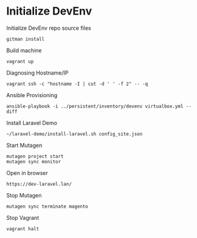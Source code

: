 # Initialize DevEnv

  Initialize DevEnv repo source files

    gitman install
  
  Build machine
  
    vagrant up
  
  Diagnosing Hostname/IP

    vagrant ssh -c "hostname -I | cut -d ' ' -f 2" -- -q

  Ansible Provisioning

    ansible-playbook -i ../persistent/inventory/devenv virtualbox.yml --diff

  Install Laravel Demo

    ~/laravel-demo/install-laravel.sh config_site.json

  Start Mutagen

    mutagen project start
    mutagen sync monitor

  Open in browser

    https://dev-laravel.lan/
  
  Stop Mutagen
  
    mutagen sync terminate magento
  
  Stop Vagrant
  
    vagrant halt
